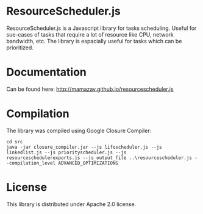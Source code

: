 # ResourceScheduler.js
ResourceScheduler.js is a Javascript library for tasks scheduling. Useful for sue-cases of tasks that require a lot of resource like CPU, network bandwidth, etc.
The library is espacially useful for tasks which can be prioritized.

# Documentation
Can be found here:
http://mamazav.github.io/resourcescheduler.js

# Compilation
The library was compiled using Google Closure Compiler:

```
cd src
java -jar closure_compiler.jar --js lifoscheduler.js --js linkedlist.js --js priorityscheduler.js --js resourceschedulerexports.js --js_output_file ..\resourcescheduler.js --compilation_level ADVANCED_OPTIMIZATIONS
```

# License
This library is distributed under Apache 2.0 license.
